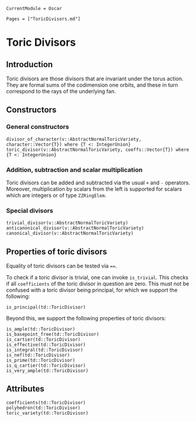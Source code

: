 ```@meta
CurrentModule = Oscar
```

```@contents
Pages = ["ToricDivisors.md"]
```


# Toric Divisors

## Introduction

Toric divisors are those divisors that are invariant under the torus action.
They are formal sums of the codimension one orbits, and these in turn
correspond to the rays of the underlying fan.


## Constructors

### General constructors

```@docs
divisor_of_character(v::AbstractNormalToricVariety, character::Vector{T}) where {T <: IntegerUnion}
toric_divisor(v::AbstractNormalToricVariety, coeffs::Vector{T}) where {T <: IntegerUnion}
```

### Addition, subtraction and scalar multiplication

Toric divisors can be added and subtracted via the usual `+` and `-`
operators. Moreover, multiplication by scalars from the left is supported
for scalars which are integers or of type `ZZRingElem`.

### Special divisors

```@docs
trivial_divisor(v::AbstractNormalToricVariety)
anticanonical_divisor(v::AbstractNormalToricVariety)
canonical_divisor(v::AbstractNormalToricVariety)
```


## Properties of toric divisors

Equality of toric divisors can be tested via `==`.

To check if a toric divisor is trivial, one can invoke `is_trivial`.
This checks if all `coefficients` of the toric divisor in question
are zero. This must not be confused with a toric divisor being principal,
for which we support the following:
```@docs
is_principal(td::ToricDivisor)
```
Beyond this, we support the following properties of toric divisors:
```@docs
is_ample(td::ToricDivisor)
is_basepoint_free(td::ToricDivisor)
is_cartier(td::ToricDivisor)
is_effective(td::ToricDivisor)
is_integral(td::ToricDivisor)
is_nef(td::ToricDivisor)
is_prime(td::ToricDivisor)
is_q_cartier(td::ToricDivisor)
is_very_ample(td::ToricDivisor)
```


## Attributes

```@docs
coefficients(td::ToricDivisor)
polyhedron(td::ToricDivisor)
toric_variety(td::ToricDivisor)
```
